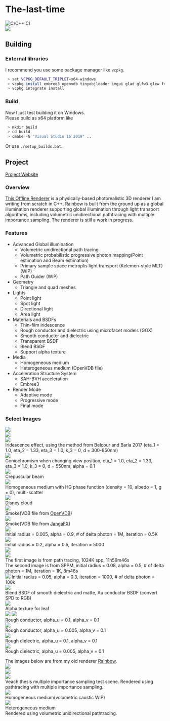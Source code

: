 # The-last-time
![C/C++ CI](https://github.com/slongle/The-last-time/workflows/C/C++%20CI/badge.svg?branch=master)  
![](images/cover.png)

## Building

### External libraries
I recommend you use some package manager like `vcpkg`.  
```bash
 > set VCPKG_DEFAULT_TRIPLET=x64-windows  
 > vcpkg install embree3 openvdb tinyobjloader imgui glad glfw3 glew fmt glog nlohmann-json stb   
 > vcpkg integrate install 
```
### Build
Now I just test building it on Windows.   
Please build as x64 platform like
```bash
 > mkdir build
 > cd build
 > cmake -G "Visual Studio 16 2019" ..
```
Or use `./setup_builds.bat`. 

## Project
[Project Website](https://slongle.github.io/projects/The-Last-Time)

### Overview
[This Offline Renderer](https://github.com/slongle/The-Last-time) is a physically-based photorealistic 3D renderer I am writing from scratch in C++. Rainbow is built from the ground up as a global illumination renderer supporting global illumination through light transport algorithms, including volumetric unidirectional pathtracing with multiple importance sampling. The renderer is still a work in progress.  

### Features
- Advanced Global illumination 
  - Volumetric unidirectional path tracing   
  - Volumetric probabilistic progressive photon mapping(Point estimation and Beam estimation)
  - Primary sample space metroplis light transport (Kelemen-style MLT)(WIP)
  - Path Guider (WIP)
- Geometry 
  - Triangle and quad meshes
- Lights 
  - Point light
  - Spot light
  - Directional light
  - Area light
- Materials and BSDFs
  - Thin-film iridescence
  - Rough conductor and dielectric using microfacet models (GGX)
  - Smooth conductor and dielectric
  - Transparent BSDF
  - Blend BSDF
  - Support alpha texture
- Media
  - Homogeneous medium
  - Heterogeneous medium (OpenVDB file)  
- Acceleration Structure System 
  - SAH-BVH acceleration
  - Embree3
- Render Mode 
  - Adaptive mode
  - Progressive mode
  - Final mode  

### Select Images
![](images/ir_eta2_1.33_eta3_1_k3_0_d_300-450.png)  
![](images/ir_eta2_1.33_eta3_1_k3_0_d_500-650.png)  
![](images/ir_eta2_1.33_eta3_1_k3_0_d_700-850.png)  
Iridescence effect, using the method from Belcour and Barla 2017 (eta_1 = 1.0, eta_2 = 1.33, eta_3 = 1.0, k_3 = 0, d = 300-850nm)   
![](images/ir4.gif)  
Goniochromism when changing view position, eta_1 = 1.0, eta_2 = 1.33, eta_3 = 1.0, k_3 = 0, d = 550nm, alpha = 0.1    
![](images/glory_4096spp.png)  
Crepuscular beam  
![](images/envbunny_spp=512_density=10_albedo=1.png)  
Homogeneous medium with HG phase function (density = 10, albedo = 1, g = 0), multi-scatter  
![](images/cloud_depth=100_1024spp_9h1m17s.png)  
Disney cloud  
![](images/smoke_1024spp_2h31m29s.png)  
Smoke(VDB file from [OpenVDB](https://www.openvdb.org/download/))   
![](images/fire_128spp.gif)  
Smoke(VDB file from [JangaFX](https://jangafx.com/software/embergen/download/free-vdb-animations/))   
![](images/vppm_0.5Kiteration_10.0M_0.005_0.9.png)  
Initial radius = 0.005, alpha = 0.9, # of delta photon = 1M, iteration = 0.5K     
![](images/scene_SPPM_5000.png)  
Initial radius = 0.2, alpha = 0.5, iteration = 5000  
![](images/torus_PT_1024000spp_11h59m46s720ms.png)  
![](images/torus_PM_0.08_0.5_1mX1k_8m48s.png)  
The first image is from path tracing, 1024K spp, 11h59m46s   
The second image is from SPPM, initial radius = 0.08, alpha = 0.5, # of delta photon = 1M, iteration = 1K, 8m48s   
![](images/scene_1024_1kiiteration_100kdelta.png)
Initial radius = 0.05, alpha = 0.3, iteration = 1000, # of delta photon = 100k  
![](images/globe_64spp.png)  
Blend BSDF of smooth dielectric and matte, Au conductor BSDF (convert SPD to RGB)  
![](images/scene_1024spp.png)  
Alpha texture for leaf  
![](images/pbrt-book_64spp.png) 
![](images/scene_RoughConductor_0.1_0.1_512spp.png)   
Rough conductor, alpha_u = 0.1, alpha_v = 0.1  
![](images/scene_RoughConductor_0.005_0.1_512spp.png)   
Rough conductor, alpha_u = 0.005, alpha_v = 0.1  
![](images/scene_RoughDielectric_0.1_0.1_512spp.png)   
Rough dielectric, alpha_u = 0.1, alpha_v = 0.1  
![](images/scene_RoughDielectric_0.005_0.1_512spp.png)   
Rough dielectric, alpha_u = 0.005, alpha_v = 0.1  

The images below are from my old renderer [Rainbow](https://github.com/slongle/Rainbow).  
![](images/cornell-box-heat.jpg)  
![](images/cornell-box-sphere-heat.png)  
![](images/veach-mis-heat.jpg)  
Veach thesis multiple importance sampling test scene. Rendered using pathtracing with multiple importance sampling.  
![](images/vol-caustic-final.png)  
Homogeneous medium(volumetric caustic WIP)  
![](images/hetvol.jpg)  
Heterogeneous medium  
Rendered using volumetric unidirectional pathtracing.  
